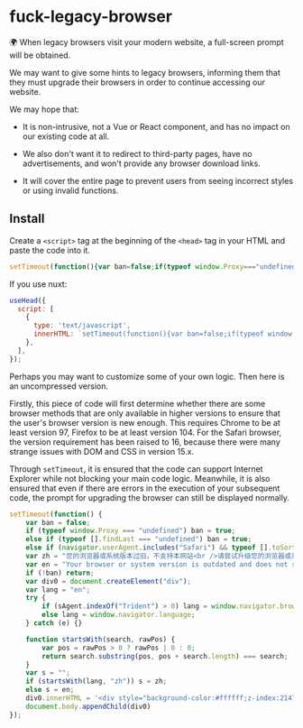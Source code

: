 # fuck-legacy-browser
🌍 When legacy browsers visit your modern website, a full-screen prompt will be obtained.

We may want to give some hints to legacy browsers, informing them that they must upgrade their browsers in order to continue accessing our website.

We may hope that:

- It is non-intrusive, not a Vue or React component, and has no impact on our existing code at all.

- We also don't want it to redirect to third-party pages, have no advertisements, and won't provide any browser download links.

- It will cover the entire page to prevent users from seeing incorrect styles or using invalid functions. 

## Install

Create a `<script>` tag at the beginning of the `<head>` tag in your HTML and paste the code into it.

```js
setTimeout(function(){var ban=false;if(typeof window.Proxy==="undefined")ban=true;else if(typeof[].findLast==="undefined")ban=true;else if(navigator.userAgent.includes("Safari")&&typeof[].toSorted==="undefined")ban=true;var zh="您的浏览器或系统版本过旧，不支持本网站<br />请尝试升级您的浏览器或系统";var en="Your browser or system version is outdated and does not support this website < br/> Please try to upgrade your browser or system";if(!ban)return;var div0=document.createElement("div");var lang="en";try{if(sAgent.indexOf("Trident")>0)lang=window.navigator.browserLanguage;else lang=window.navigator.language}catch(e){}function startsWith(search,rawPos){var pos=rawPos>0?rawPos|0:0;return search.substring(pos,pos+search.length)===search}var s="";if(startsWith(lang,"zh"))s=zh;else s=en;div0.innerHTML='<div style="background-color:#ffffff;z-index:2147483647;position:fixed;left:0;top:0;width:100%;height:100%;"><div style="width:100%;height:100%;z-index:2147483647;vertical-align:center;text-align:center;color:#3288f5;font-size:14px;line-height:1.6;padding:32px;box-sizing:border-box">'+s+'</div></div>';document.body.appendChild(div0)});
```

If you use nuxt:

```js
useHead({
  script: [
    {
      type: 'text/javascript',
      innerHTML: `setTimeout(function(){var ban=false;if(typeof window.Proxy==="undefined")ban=true;else if(typeof[].findLast==="undefined")ban=true;else if(navigator.userAgent.includes("Safari")&&typeof[].toSorted==="undefined")ban=true;var zh="您的浏览器或系统版本过旧，不支持本网站<br />请尝试升级您的浏览器或系统";var en="Your browser or system version is outdated and does not support this website < br/> Please try to upgrade your browser or system";if(!ban)return;var div0=document.createElement("div");var lang="en";try{if(sAgent.indexOf("Trident")>0)lang=window.navigator.browserLanguage;else lang=window.navigator.language}catch(e){}function startsWith(search,rawPos){var pos=rawPos>0?rawPos|0:0;return search.substring(pos,pos+search.length)===search}var s="";if(startsWith(lang,"zh"))s=zh;else s=en;div0.innerHTML='<div style="background-color:#ffffff;z-index:2147483647;position:fixed;left:0;top:0;width:100%;height:100%;"><div style="width:100%;height:100%;z-index:2147483647;vertical-align:center;text-align:center;color:#3288f5;font-size:14px;line-height:1.6;padding:32px;box-sizing:border-box">'+s+'</div></div>';document.body.appendChild(div0)});`
    },
  ],
});
```

Perhaps you may want to customize some of your own logic. Then here is an uncompressed version.

Firstly, this piece of code will first determine whether there are some browser methods that are only available in higher versions to ensure that the user's browser version is new enough. This requires Chrome to be at least version 97, Firefox to be at least version 104. For the Safari browser, the version requirement has been raised to 16, because there were many strange issues with DOM and CSS in version 15.x.

Through `setTimeout`, it is ensured that the code can support Internet Explorer while not blocking your main code logic. Meanwhile, it is also ensured that even if there are errors in the execution of your subsequent code, the prompt for upgrading the browser can still be displayed normally. 

```js
setTimeout(function() {
    var ban = false;
    if (typeof window.Proxy === "undefined") ban = true;
    else if (typeof [].findLast === "undefined") ban = true;
    else if (navigator.userAgent.includes("Safari") && typeof [].toSorted === "undefined") ban = true;
    var zh = "您的浏览器或系统版本过旧，不支持本网站<br />请尝试升级您的浏览器或系统";
    var en = "Your browser or system version is outdated and does not support this website < br/> Please try to upgrade your browser or system";
    if (!ban) return;
    var div0 = document.createElement("div");
    var lang = "en";
    try {
        if (sAgent.indexOf("Trident") > 0) lang = window.navigator.browserLanguage;
        else lang = window.navigator.language;
    } catch (e) {}

    function startsWith(search, rawPos) {
        var pos = rawPos > 0 ? rawPos | 0 : 0;
        return search.substring(pos, pos + search.length) === search;
    }
    var s = "";
    if (startsWith(lang, "zh")) s = zh;
    else s = en;
    div0.innerHTML = '<div style="background-color:#ffffff;z-index:2147483647;position:fixed;left:0;top:0;width:100%;height:100%;"><div style="width:100%;height:100%;z-index:2147483647;vertical-align:center;text-align:center;color:#3288f5;font-size:14px;line-height:1.6;padding:32px;box-sizing:border-box">' + s + '</div></div>';
    document.body.appendChild(div0)
});
```
